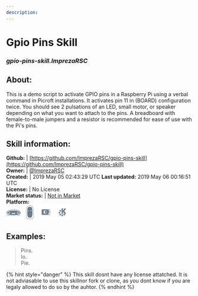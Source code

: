 ```yaml
---  
description:   
---  
```

# Gpio Pins Skill  
### _gpio-pins-skill.ImprezaRSC_  
## About:  
This is a demo script to activate GPIO pins in a Raspberry Pi using a verbal command in Picroft installations. It activates pin 11 in (BOARD) configuration twice. You should see 2 pulsations of an LED, small motor, or speaker depending on what you want to attach to the pins. A breadboard with female-to-male jumpers and a resistor is recommended for ease of use with the Pi's pins.

## Skill information:  
**Github:** | [https://github.com/ImprezaRSC/gpio-pins-skill](https://github.com/ImprezaRSC/gpio-pins-skill)  
**Owner:** | [@ImprezaRSC](https://github.com/ImprezaRSC)  
**Created:** | 2019 May 05 02:43:29 UTC  **Last updated:** 2019 May 06 00:16:51 UTC  
**License:** | No License  
**Market status:** | [Not in Market](https://market.mycroft.ai/skill/)  
**Platform:**  
 ![](../.gitbook/assets/mark-1-icon.png)  ![](../.gitbook/assets/mark-2-icon.png)  ![](../.gitbook/assets/picroft-icon.png)  ![](../.gitbook/assets/kde.png)   
## Examples:  
> Pins.  
> Io.  
> Pie.  
  
{% hint style="danger" %}
This skill dosnt have any license attatched. It is not adviasable to use this skillnor fork or clone, as you dont know if you are legaly allowed to do so by the auhtor.
{% endhint %}
